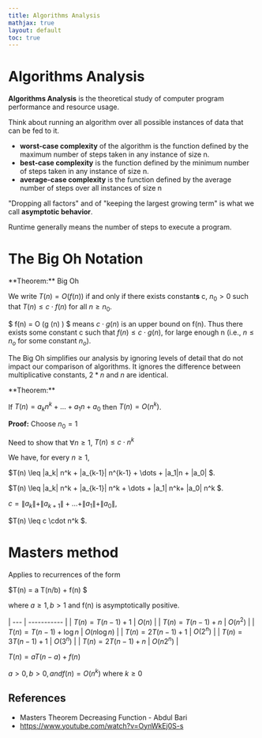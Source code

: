 ```yaml
---
title: Algorithms Analysis
mathjax: true
layout: default
toc: true
---
```



# Algorithms Analysis

**Algorithms Analysis** is the theoretical study of computer program performance and resource usage.

Think about running an algorithm over all possible instances of data that can be fed to it.

* **worst-case complexity** of the algorithm is the function defined by the maximum number of steps taken in any instance of size n.
* **best-case complexity** is the function defined by the minimum number of steps taken in any instance of size n.
* **average-case complexity** is the function defined by the average number of steps over all instances of size n

"Dropping all factors" and of "keeping the largest growing term" is what we call **asymptotic behavior**.


Runtime generally means the number of steps to execute a program.


# The Big Oh Notation

<div class="definition" markdown="block">
**Theorem:**  Big Oh

We write $T(n) = O(f(n))$ if and only if there exists constant**s** c, $n_0 > 0$ such that $T(n) \leq c \cdot f(n)$ for all $n \geq n_0$.

</div>


$ f(n) = O (g (n) ) $ means $c \cdot g(n)$ is an upper bound on f(n). Thus there exists some constant c such that $f(n) \leq c \cdot g(n)$, for large enough n (i.e., $n \leq n_o$ for some constant $n_o$).

The Big Oh simplifies our analysis by ignoring levels of detail that do not impact our comparison of algorithms. It ignores the difference between multiplicative constants, $2*n$ and $n$ are identical.


<div class="definition" markdown="block">
**Theorem:**  

If $T(n) = a_k n^k + \dots + a_1 n + a_0$ then $T(n) = O(n^k)$.



**Proof:** Choose $n_0 = 1$ 

Need to show that  $\forall n \geq 1$, $T(n) \leq c \cdot n^k$

We have, for every $n \geq 1$,

$T(n) \leq \|a_k\| n^k  + \|a_{k-1}\| n^{k-1} + \dots + \|a_1\|n + \|a_0\| $.

$T(n) \leq \|a_k\| n^k + \|a_{k-1}\| n^k + \dots + \|a_1\| n^k+ \|a_0\| n^k $.

$c = \|a_k\| + \|a_{k+1}\| + \dots + \|a_1\| + \|a_0\|,$

$T(n) \leq  c \cdot n^k $.

</div>






# Masters method



Applies to recurrences of the form

$T(n) = a T(n/b) + f(n) $

where $a \geq 1, b > 1$ and f(n) is asymptotically positive.



| --- | ----------- |
| $T(n) = T(n-1) + 1$ | $O(n)$ |
| $T(n) = T(n-1) + n$ | $O(n^2)$ |
| $T(n) = T(n-1) + \log{n}$ |  $O(n\log{n})$ |
| $T(n) = 2 T(n-1) + 1$ | $O(2^n)$ |
| $T(n) = 3 T(n-1) + 1$ | $O(3^n)$ |
| $T(n) = 2 T(n-1) + n$ | $O(n2^n)$ |


$T(n) = a T(n-a) + f(n)$

$a > 0, b > 0, and f(n) = O(n^k)$ where $k \geq 0$



## References 

* Masters Theorem Decreasing Function - Abdul Bari
* https://www.youtube.com/watch?v=OynWkEj0S-s


